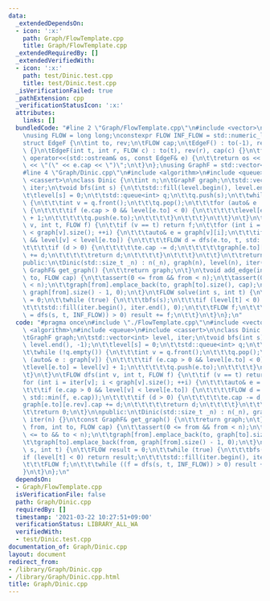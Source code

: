 ```yaml
---
data:
  _extendedDependsOn:
  - icon: ':x:'
    path: Graph/FlowTemplate.cpp
    title: Graph/FlowTemplate.cpp
  _extendedRequiredBy: []
  _extendedVerifiedWith:
  - icon: ':x:'
    path: test/Dinic.test.cpp
    title: test/Dinic.test.cpp
  _isVerificationFailed: true
  _pathExtension: cpp
  _verificationStatusIcon: ':x:'
  attributes:
    links: []
  bundledCode: "#line 2 \"Graph/FlowTemplate.cpp\"\n#include <vector>\n#include <limits>\n\
    \nusing FLOW = long long;\nconstexpr FLOW INF_FLOW = std::numeric_limits<FLOW>::max();\n\
    struct EdgeF {\n\tint to, rev;\n\tFLOW cap;\n\tEdgeF() : to(-1), rev(-1), cap(-1)\
    \ {}\n\tEdgeF(int t, int r, FLOW c) : to(t), rev(r), cap(c) {}\n\tfriend std::ostream&\
    \ operator<<(std::ostream& os, const EdgeF& e) {\n\t\treturn os << \"->\" << e.to\
    \ << \"(\" << e.cap << \")\";\n\t}\n};\nusing GraphF = std::vector<std::vector<EdgeF>>;\n\
    #line 4 \"Graph/Dinic.cpp\"\n#include <algorithm>\n#include <queue>\n#include\
    \ <cassert>\n\nclass Dinic {\n\tint n;\n\tGraphF graph;\n\tstd::vector<int> level,\
    \ iter;\n\tvoid bfs(int s) {\n\t\tstd::fill(level.begin(), level.end(), -1);\n\
    \t\tlevel[s] = 0;\n\t\tstd::queue<int> q;\n\t\tq.push(s);\n\t\twhile (!q.empty())\
    \ {\n\t\t\tint v = q.front();\n\t\t\tq.pop();\n\t\t\tfor (auto& e : graph[v])\
    \ {\n\t\t\t\tif (e.cap > 0 && level[e.to] < 0) {\n\t\t\t\t\tlevel[e.to] = level[v]\
    \ + 1;\n\t\t\t\t\tq.push(e.to);\n\t\t\t\t}\n\t\t\t}\n\t\t}\n\t}\n\tFLOW dfs(int\
    \ v, int t, FLOW f) {\n\t\tif (v == t) return f;\n\t\tfor (int i = iter[v]; i\
    \ < graph[v].size(); ++i) {\n\t\t\tauto& e = graph[v][i];\n\t\t\tif (e.cap > 0\
    \ && level[v] < level[e.to]) {\n\t\t\t\tFLOW d = dfs(e.to, t, std::min(f, e.cap));\n\
    \t\t\t\tif (d > 0) {\n\t\t\t\t\te.cap -= d;\n\t\t\t\t\tgraph[e.to][e.rev].cap\
    \ += d;\n\t\t\t\t\treturn d;\n\t\t\t\t}\n\t\t\t}\n\t\t}\n\t\treturn 0;\n\t}\n\n\
    public:\n\tDinic(std::size_t _n) : n(_n), graph(n), level(n), iter(n) {}\n\tconst\
    \ GraphF& get_graph() {\n\t\treturn graph;\n\t}\n\tvoid add_edge(int from, int\
    \ to, FLOW cap) {\n\t\tassert(0 <= from && from < n);\n\t\tassert(0 <= to && to\
    \ < n);\n\t\tgraph[from].emplace_back(to, graph[to].size(), cap);\n\t\tgraph[to].emplace_back(from,\
    \ graph[from].size() - 1, 0);\n\t}\n\tFLOW solve(int s, int t) {\n\t\tFLOW result\
    \ = 0;\n\t\twhile (true) {\n\t\t\tbfs(s);\n\t\t\tif (level[t] < 0) return result;\n\
    \t\t\tstd::fill(iter.begin(), iter.end(), 0);\n\t\t\tFLOW f;\n\t\t\twhile ((f\
    \ = dfs(s, t, INF_FLOW)) > 0) result += f;\n\t\t}\n\t}\n};\n"
  code: "#pragma once\n#include \"./FlowTemplate.cpp\"\n#include <vector>\n#include\
    \ <algorithm>\n#include <queue>\n#include <cassert>\n\nclass Dinic {\n\tint n;\n\
    \tGraphF graph;\n\tstd::vector<int> level, iter;\n\tvoid bfs(int s) {\n\t\tstd::fill(level.begin(),\
    \ level.end(), -1);\n\t\tlevel[s] = 0;\n\t\tstd::queue<int> q;\n\t\tq.push(s);\n\
    \t\twhile (!q.empty()) {\n\t\t\tint v = q.front();\n\t\t\tq.pop();\n\t\t\tfor\
    \ (auto& e : graph[v]) {\n\t\t\t\tif (e.cap > 0 && level[e.to] < 0) {\n\t\t\t\t\
    \tlevel[e.to] = level[v] + 1;\n\t\t\t\t\tq.push(e.to);\n\t\t\t\t}\n\t\t\t}\n\t\
    \t}\n\t}\n\tFLOW dfs(int v, int t, FLOW f) {\n\t\tif (v == t) return f;\n\t\t\
    for (int i = iter[v]; i < graph[v].size(); ++i) {\n\t\t\tauto& e = graph[v][i];\n\
    \t\t\tif (e.cap > 0 && level[v] < level[e.to]) {\n\t\t\t\tFLOW d = dfs(e.to, t,\
    \ std::min(f, e.cap));\n\t\t\t\tif (d > 0) {\n\t\t\t\t\te.cap -= d;\n\t\t\t\t\t\
    graph[e.to][e.rev].cap += d;\n\t\t\t\t\treturn d;\n\t\t\t\t}\n\t\t\t}\n\t\t}\n\
    \t\treturn 0;\n\t}\n\npublic:\n\tDinic(std::size_t _n) : n(_n), graph(n), level(n),\
    \ iter(n) {}\n\tconst GraphF& get_graph() {\n\t\treturn graph;\n\t}\n\tvoid add_edge(int\
    \ from, int to, FLOW cap) {\n\t\tassert(0 <= from && from < n);\n\t\tassert(0\
    \ <= to && to < n);\n\t\tgraph[from].emplace_back(to, graph[to].size(), cap);\n\
    \t\tgraph[to].emplace_back(from, graph[from].size() - 1, 0);\n\t}\n\tFLOW solve(int\
    \ s, int t) {\n\t\tFLOW result = 0;\n\t\twhile (true) {\n\t\t\tbfs(s);\n\t\t\t\
    if (level[t] < 0) return result;\n\t\t\tstd::fill(iter.begin(), iter.end(), 0);\n\
    \t\t\tFLOW f;\n\t\t\twhile ((f = dfs(s, t, INF_FLOW)) > 0) result += f;\n\t\t\
    }\n\t}\n};\n"
  dependsOn:
  - Graph/FlowTemplate.cpp
  isVerificationFile: false
  path: Graph/Dinic.cpp
  requiredBy: []
  timestamp: '2021-03-22 10:27:51+09:00'
  verificationStatus: LIBRARY_ALL_WA
  verifiedWith:
  - test/Dinic.test.cpp
documentation_of: Graph/Dinic.cpp
layout: document
redirect_from:
- /library/Graph/Dinic.cpp
- /library/Graph/Dinic.cpp.html
title: Graph/Dinic.cpp
---
```

